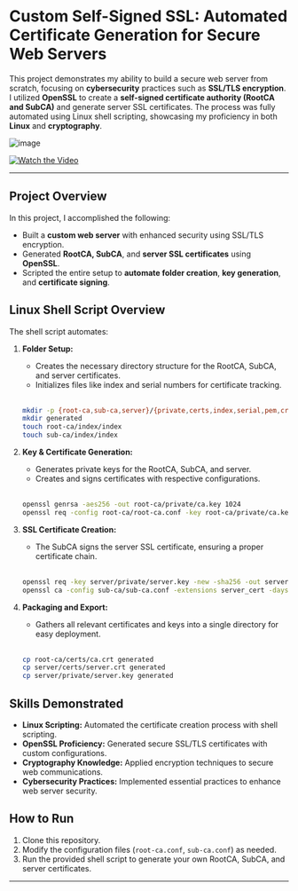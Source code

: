 # Custom Self-Signed SSL: Automated Certificate Generation for Secure Web Servers

This project demonstrates my ability to build a secure web server from scratch, focusing on **cybersecurity** practices such as **SSL/TLS encryption**. I utilized **OpenSSL** to create a **self-signed certificate authority (RootCA and SubCA)** and generate server SSL certificates. The process was fully automated using Linux shell scripting, showcasing my proficiency in both **Linux** and **cryptography**.

![image](https://github.com/user-attachments/assets/ccf99cf7-d6d2-430b-acb2-72ddf119d501)


[![Watch the Video](https://img.shields.io/badge/Watch-Video-red?style=for-the-badge)](https://www.youtube.com/watch?v=2AdqcC8hQNI)

---

## Project Overview

In this project, I accomplished the following:

- Built a **custom web server** with enhanced security using SSL/TLS encryption.
- Generated **RootCA, SubCA**, and **server SSL certificates** using **OpenSSL**.
- Scripted the entire setup to **automate folder creation**, **key generation**, and **certificate signing**.

## Linux Shell Script Overview

The shell script automates:

1. **Folder Setup:**

   - Creates the necessary directory structure for the RootCA, SubCA, and server certificates.
   - Initializes files like index and serial numbers for certificate tracking.
  
   <br>

   ```bash
   mkdir -p {root-ca,sub-ca,server}/{private,certs,index,serial,pem,crl,csr}
   mkdir generated
   touch root-ca/index/index
   touch sub-ca/index/index
   ```

1. **Key & Certificate Generation:**

   - Generates private keys for the RootCA, SubCA, and server.
   - Creates and signs certificates with respective configurations.
  
   <br>

   ```bash
   openssl genrsa -aes256 -out root-ca/private/ca.key 1024
   openssl req -config root-ca/root-ca.conf -key root-ca/private/ca.key -new -x509 -days 7305 -sha256 -extensions v3_ca -out root-ca/certs/ca.crt
   ```

2. **SSL Certificate Creation:**

   - The SubCA signs the server SSL certificate, ensuring a proper certificate chain.
  
   <br>

   ```bash
   openssl req -key server/private/server.key -new -sha256 -out server/csr/server.csr
   openssl ca -config sub-ca/sub-ca.conf -extensions server_cert -days 365 -notext -in server/csr/server.csr -out server/certs/server.crt
   ```

3. **Packaging and Export:**

   - Gathers all relevant certificates and keys into a single directory for easy deployment.

   <br>

   ```bash
   cp root-ca/certs/ca.crt generated
   cp server/certs/server.crt generated
   cp server/private/server.key generated
   ```


## Skills Demonstrated

- **Linux Scripting:** Automated the certificate creation process with shell scripting.
- **OpenSSL Proficiency:** Generated secure SSL/TLS certificates with custom configurations.
- **Cryptography Knowledge:** Applied encryption techniques to secure web communications.
- **Cybersecurity Practices:** Implemented essential practices to enhance web server security.

## How to Run

1. Clone this repository.
2. Modify the configuration files (`root-ca.conf`, `sub-ca.conf`) as needed.
3. Run the provided shell script to generate your own RootCA, SubCA, and server certificates.

---


